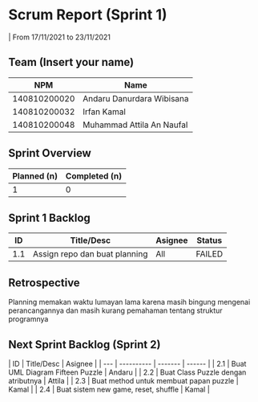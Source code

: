 # Scrum Report (Sprint 1)
| From 17/11/2021 to 23/11/2021

## Team (Insert your name)
| NPM           | Name        |
| ------------- |-------------|
| 140810200020  | Andaru Danurdara Wibisana    |
| 140810200032  | Irfan Kamal    |
| 140810200048  | Muhammad Attila An Naufal |
## Sprint Overview
| Planned (n)   | Completed (n) |
| ------------- |-------------- |
| 1             | 0             |

## Sprint 1 Backlog

| ID  | Title/Desc | Asignee | Status |
| --- | ---------- | ------- | ------ |
| 1.1 | Assign repo dan buat planning | All | FAILED |

## Retrospective 

Planning memakan waktu lumayan lama karena masih bingung mengenai perancangannya dan masih kurang pemahaman tentang struktur programnya

## Next Sprint Backlog (Sprint 2)
| ID  | Title/Desc | Asignee |
| --- | ---------- | ------- | ------ |
| 2.1 | Buat UML Diagram Fifteen Puzzle | Andaru | 
| 2.2 | Buat Class Puzzle dengan atributnya | Attila | 
| 2.3 | Buat method untuk membuat papan puzzle | Kamal | 
| 2.4 | Buat sistem new game, reset, shuffle | Kamal | 
